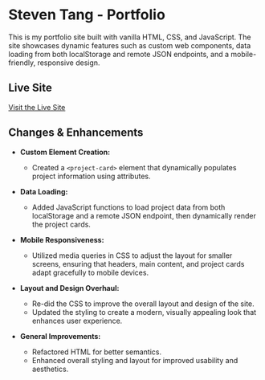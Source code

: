 # Steven Tang - Portfolio

This is my portfolio site built with vanilla HTML, CSS, and JavaScript. The site showcases dynamic features such as custom web components, data loading from both localStorage and remote JSON endpoints, and a mobile-friendly, responsive design.

## Live Site

[Visit the Live Site](https://your-netlify-url)


## Changes & Enhancements

- **Custom Element Creation:**  
  - Created a `<project-card>` element that dynamically populates project information using attributes.
  
- **Data Loading:**  
  - Added JavaScript functions to load project data from both localStorage and a remote JSON endpoint, then dynamically render the project cards.

- **Mobile Responsiveness:**  
  - Utilized media queries in CSS to adjust the layout for smaller screens, ensuring that headers, main content, and project cards adapt gracefully to mobile devices.
 
- **Layout and Design Overhaul:**  
  - Re-did the CSS to improve the overall layout and design of the site.
  - Updated the styling to create a modern, visually appealing look that enhances user experience.

- **General Improvements:**  
  - Refactored HTML for better semantics.
  - Enhanced overall styling and layout for improved usability and aesthetics.


